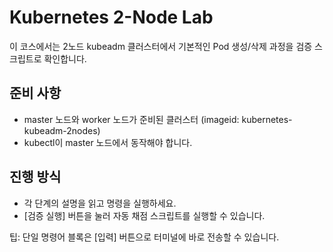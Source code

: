 # Kubernetes 2-Node Lab

이 코스에서는 2노드 kubeadm 클러스터에서 기본적인 Pod 생성/삭제 과정을 검증 스크립트로 확인합니다.

## 준비 사항

- master 노드와 worker 노드가 준비된 클러스터 (imageid: kubernetes-kubeadm-2nodes)
- kubectl이 master 노드에서 동작해야 합니다.

## 진행 방식

- 각 단계의 설명을 읽고 명령을 실행하세요.
- [검증 실행] 버튼을 눌러 자동 채점 스크립트를 실행할 수 있습니다.

팁: 단일 명령어 블록은 [입력] 버튼으로 터미널에 바로 전송할 수 있습니다.
